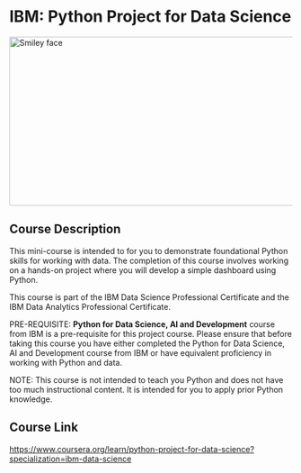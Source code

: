 # IBM: Python Project for Data Science

<img src="https://i.imgur.com/YCFnjvg.png" alt="Smiley face" height="300" width="600">

## Course Description
This mini-course is intended to for you to demonstrate foundational Python skills for working with data. The completion of this course involves working on a hands-on project where you will develop a simple dashboard using Python.

This course is part of the IBM Data Science Professional Certificate and the IBM Data Analytics Professional Certificate.

PRE-REQUISITE: **Python for Data Science, AI and Development** course from IBM is a pre-requisite for this project course. Please ensure that before taking this course you have either completed the Python for Data Science, AI and Development course from IBM or have equivalent proficiency in working with Python and data.

NOTE: This course is not intended to teach you Python and does not have too much instructional content. It is intended for you to apply prior Python knowledge.

## Course Link
https://www.coursera.org/learn/python-project-for-data-science?specialization=ibm-data-science
